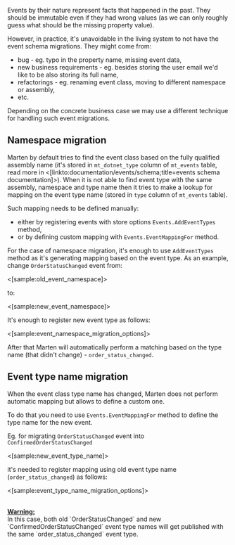 <!--Title:Events Versioning-->
<!--Url:versioning-->

Events by their nature represent facts that happened in the past. They should be immutable even if they had wrong values (as we can only roughly guess what should be the missing property value).

However, in practice, it's unavoidable in the living system to not have the event schema migrations. They might come from:

- bug - eg. typo in the property name, missing event data, 
- new business requirements - eg. besides storing the user email we'd like to be also storing its full name,
- refactorings - eg. renaming event class, moving to different namespace or assembly,
- etc.

Depending on the concrete business case we may use a different technique for handling such event migrations.

## Namespace migration

Marten by default tries to find the event class based on the fully qualified assembly name (it's stored in `mt_dotnet_type` column of `mt_events` table, read more in <[linkto:documentation/events/schema;title=events schema documentation]>). 
When it is not able to find event type with the same assembly, namespace and type name then it tries to make a lookup for mapping on the event type name (stored in `type` column of `mt_events` table).

Such mapping needs to be defined manually:

- either by registering events with store options `Events.AddEventTypes` method,
- or by defining custom mapping with `Events.EventMappingFor` method.

For the case of namespace migration, it's enough to use `AddEventTypes` method as it's generating mapping based on the event type. As an example, change `OrderStatusChanged` event from:

<[sample:old_event_namespace]> 

to:

<[sample:new_event_namespace]> 

It's enough to register new event type as follows:

<[sample:event_namespace_migration_options]>

After that Marten will automatically perform a matching based on the type name (that didn't change) - `order_status_changed`.

## Event type name migration

When the event class type name has changed, Marten does not perform automatic mapping but allows to define a custom one.

To do that you need to use `Events.EventMappingFor` method to define the type name for the new event.

Eg. for migrating `OrderStatusChanged` event into `ConfirmedOrderStatusChanged` 

<[sample:new_event_type_name]>

it's needed to register mapping using old event type name (`order_status_changed`) as follows:

<[sample:event_type_name_migration_options]>

<br />
<div class="alert alert-warning">
<b><u>Warning:</u></b>
<br />
In this case, both old `OrderStatusChanged` and new `ConfirmedOrderStatusChanged` event type names will get published with the same `order_status_changed` event type.
</div>
